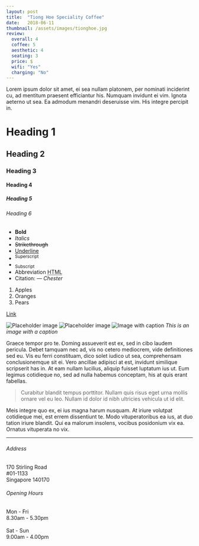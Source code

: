```yaml
---
layout: post
title:  "Tiong Hoe Speciality Coffee"
date:   2018-06-11
thumbnail: /assets/images/tionghoe.jpg
review:
  overall: 4
  coffee: 5
  aesthetic: 4
  seating: 3
  price: $
  wifi: "Yes"
  charging: "No"
---
```

Lorem ipsum dolor sit amet, ei sea nullam platonem, per nominati inciderint cu, ad mentitum praesent efficiantur his. Numquam invidunt ei vim. Ignota aeterno ut sea. Ea admodum menandri deseruisse vim. His integre percipit in.

# Heading 1
## Heading 2
### Heading 3
#### Heading 4
##### Heading 5
###### Heading 6


- **Bold**
- _Italics_
- ~~Strikethrough~~
- <ins>Underline</ins>
- <sup>Superscript</sup>
- <sub>Subscript</sub>
- Abbreviation <abbr title="HyperText Markup Language">HTML</abbr>
- Citation: <cite>&mdash; Chester</cite>

1. Apples
2. Oranges
3. Pears

[Link](https://google.com)

![Placeholder image](https://placehold.it/600x400 "Placeholder image")
![Placeholder image](https://placehold.it/600x400 "Placeholder image")
![Image with caption](https://placehold.it/400x200 "Image with caption")
_This is an image with a caption_

Graece tempor pro te. Doming assueverit est ex, sed in cibo laudem pericula. Debet tamquam nec ad, vis no cetero mediocrem, vide definitiones sed eu. Vis eu ferri constituam, dico solet iudico ut sea, comprehensam conclusionemque sit ei. Vero ancillae adipisci at est, invidunt similique scripserit has in. At eam nullam lucilius, aliquip fuisset luptatum ius ut. Eum legimus cotidieque no, sed ad nulla habemus conceptam, his at quis erant fabellas.

> Curabitur blandit tempus porttitor. Nullam quis risus eget urna mollis ornare vel eu leo. Nullam id dolor id nibh ultricies vehicula ut id elit.

Meis integre quo ex, ei ius magna harum nusquam. At iriure volutpat cotidieque mei, est errem dissentiunt te. Modo vituperatoribus ea ius, at duo tation iriure blandit. Qui ea malorum insolens, vocibus posidonium vix ea. Ornatus vituperata no vix.

<hr>

<div>
  <div>
    <h6>Address</h6>
    <p>
      170 Stirling Road
      <br>
      #01-1133
      <br>
      Singapore 140170
    </p>
  </div>
  <div>
    <h6>Opening Hours</h6>
    Mon - Fri
    <br>
    8.30am - 5.30pm
    <br><br>
    Sat - Sun
    <br>
    9.00am - 4.00pm
  </div>
</div>
